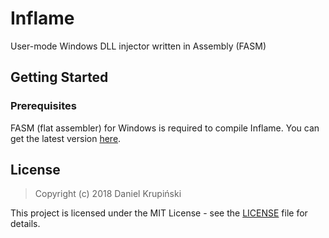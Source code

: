 # Inflame

User-mode Windows DLL injector written in Assembly (FASM)


## Getting Started

### Prerequisites

FASM (flat assembler) for Windows is required to compile Inflame. You can get the latest version [here](https://flatassembler.net/download.php).

## License

> Copyright (c) 2018 Daniel Krupiński

This project is licensed under the MIT License - see the [LICENSE](LICENSE) file for details.
